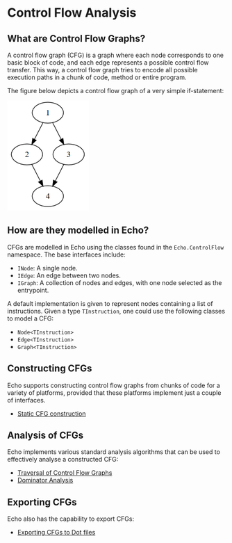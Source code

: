 Control Flow Analysis
=====================

What are Control Flow Graphs?
-----------------------------

A control flow graph (CFG) is a graph where each node corresponds to one basic block of code, and each edge represents a possible control flow transfer. This way, a control flow graph tries to encode all possible execution paths in a chunk of code, method or entire program.

The figure below depicts a control flow graph of a very simple if-statement:

![If statement](img/if.png)

How are they modelled in Echo?
------------------------------

CFGs are modelled in Echo using the classes found in the `Echo.ControlFlow` namespace. The base interfaces include:
- `INode`: A single node.
- `IEdge`: An edge between two nodes.
- `IGraph`: A collection of nodes and edges, with one node selected as the entrypoint.

A default implementation is given to represent nodes containing a list of instructions. Given a type `TInstruction`, one could use the following classes to model a CFG:
- `Node<TInstruction>`
- `Edge<TInstruction>`
- `Graph<TInstruction>`

Constructing CFGs
-----------------

Echo supports constructing control flow graphs from chunks of code for a variety of platforms, provided that these platforms implement just a couple of interfaces.

- [Static CFG construction](StaticCfg.md)

Analysis of CFGs
----------------

Echo implements various standard analysis algorithms that can be used to effectively analyse a constructed CFG:

- [Traversal of Control Flow Graphs](Traversals.md)
- [Dominator Analysis](Dominators.md)

Exporting CFGs
--------------

Echo also has the capability to export CFGs:

- [Exporting CFGs to Dot files](Dot.md)